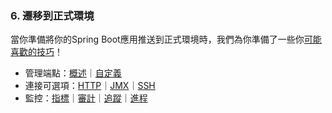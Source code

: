 ### 6. 遷移到正式環境

當你準備將你的Spring Boot應用推送到正式環境時，我們為你準備了一些你[可能喜歡的技巧](http://docs.spring.io/spring-boot/docs/current-SNAPSHOT/reference/htmlsingle/#production-ready)！

- 管理端點：[概述](http://docs.spring.io/spring-boot/docs/current-SNAPSHOT/reference/htmlsingle/#production-ready-endpoints)｜[自定義](http://docs.spring.io/spring-boot/docs/current-SNAPSHOT/reference/htmlsingle/#production-ready-customizing-endpoints)
- 連接可選項：[HTTP](http://docs.spring.io/spring-boot/docs/current-SNAPSHOT/reference/htmlsingle/#production-ready-monitoring)｜[JMX](http://docs.spring.io/spring-boot/docs/current-SNAPSHOT/reference/htmlsingle/#production-ready-jmx)｜[SSH](http://docs.spring.io/spring-boot/docs/current-SNAPSHOT/reference/htmlsingle/#production-ready-remote-shell)
- 監控：[指標](http://docs.spring.io/spring-boot/docs/current-SNAPSHOT/reference/htmlsingle/#production-ready-metrics)｜[審計](http://docs.spring.io/spring-boot/docs/current-SNAPSHOT/reference/htmlsingle/#production-ready-auditing)｜[追蹤](http://docs.spring.io/spring-boot/docs/current-SNAPSHOT/reference/htmlsingle/#production-ready-tracing)｜[進程](http://docs.spring.io/spring-boot/docs/current-SNAPSHOT/reference/htmlsingle/#production-ready-process-monitoring)
